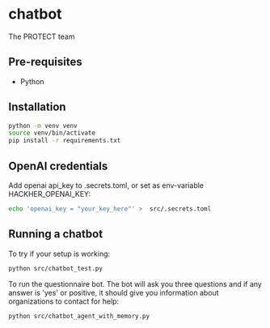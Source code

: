 # chatbot

The PROTECT team

## Pre-requisites

* Python

## Installation

``` bash
python -m venv venv
source venv/bin/activate
pip install -r requirements.txt
```

## OpenAI credentials

Add openai api_key to .secrets.toml, or set as env-variable HACKHER_OPENAI_KEY:

``` bash
echo 'openai_key = "your_key_here"' >  src/.secrets.toml
```

## Running a chatbot

To try if your setup is working:

``` bash
python src/chatbot_test.py
```

To run the questionnaire bot. The bot will ask you three questions and if any answer is 'yes' or positive, it should give you information about organizations to contact for help:

``` bash
python src/chatbot_agent_with_memory.py
```
